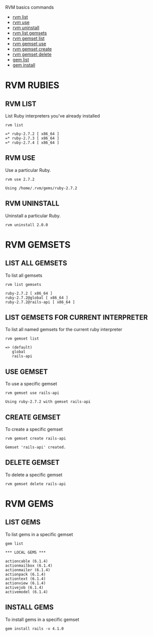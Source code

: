 RVM basics commands
- [rvm list](https://github.com/CarlosGarciaRa/rails-notes/blob/main/1-rvm-basics.md#rvm-list)
- [rvm use](https://github.com/CarlosGarciaRa/rails-notes/blob/main/1-rvm-basics.md#rvm-use)
- [rvm uninstall](https://github.com/CarlosGarciaRa/rails-notes/blob/main/1-rvm-basics.md#rvm-uninstall)
- [rvm list gemsets](https://github.com/CarlosGarciaRa/rails-notes/blob/main/1-rvm-basics.md#list-all-gemsets)
- [rvm gemset list](https://github.com/CarlosGarciaRa/rails-notes/blob/main/1-rvm-basics.md#list-gemsets-for-current-interpreter)
- [rvm gemset use](https://github.com/CarlosGarciaRa/rails-notes/blob/main/1-rvm-basics.md#use-gemset)
- [rvm gemset create](https://github.com/CarlosGarciaRa/rails-notes/blob/main/1-rvm-basics.md#create-gemset)
- [rvm gemset delete](https://github.com/CarlosGarciaRa/rails-notes/blob/main/1-rvm-basics.md#delete-gemset)
- [gem list](https://github.com/CarlosGarciaRa/rails-notes/blob/main/1-rvm-basics.md#list-gems)
- [gem install](https://github.com/CarlosGarciaRa/rails-notes/blob/main/1-rvm-basics.md#install-gems)

# RVM RUBIES
## RVM LIST
List Ruby interpreters you've already installed
```
rvm list

=* ruby-2.7.2 [ x86_64 ]
=* ruby-2.7.3 [ x86_64 ]
=* ruby-2.7.4 [ x86_64 ]
```

## RVM USE
Use a particular Ruby.
```
rvm use 2.7.2

Using /home/.rvm/gems/ruby-2.7.2
```
## RVM UNINSTALL
Uninstall a particular Ruby.
```
rvm uninstall 2.0.0
```
# RVM GEMSETS

## LIST ALL GEMSETS
To list all gemsets

```
rvm list gemsets

ruby-2.7.2 [ x86_64 ]
ruby-2.7.2@global [ x86_64 ]
ruby-2.7.2@rails-api [ x86_64 ]
```
## LIST GEMSETS FOR CURRENT INTERPRETER
To list all named gemsets for the current ruby interpreter

```
rvm gemset list

=> (default)
   global
   rails-api
```

## USE GEMSET
To use a specific gemset

```
rvm gemset use rails-api

Using ruby-2.7.2 with gemset rails-api
```

## CREATE GEMSET
To create a specific gemset

```
rvm gemset create rails-api

Gemset 'rails-api' created.
```

## DELETE GEMSET
To delete a specific gemset

```
rvm gemset delete rails-api
```

# RVM GEMS

## LIST GEMS
To list gems in a specific gemset

```
gem list

*** LOCAL GEMS ***

actioncable (6.1.4)
actionmailbox (6.1.4)
actionmailer (6.1.4)
actionpack (6.1.4)
actiontext (6.1.4)
actionview (6.1.4)
activejob (6.1.4)
activemodel (6.1.4)
```

## INSTALL GEMS
To install gems in a specific gemset

```
gem install rails -v 4.1.0
```
